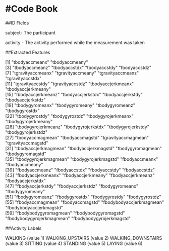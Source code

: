 #Code Book       
========================================================
##ID Fields

subject-   The participant

activity - The activity performed while the measurement was taken

##Extracted Features

 [1]      "tbodyaccmeanx"            "tbodyaccmeany"           
 [3] "tbodyaccmeanz"            "tbodyaccstdx"             "tbodyaccstdy"             "tbodyaccstdz"            
 [7] "tgravityaccmeanx"         "tgravityaccmeany"         "tgravityaccmeanz"         "tgravityaccstdx"         
[11] "tgravityaccstdy"          "tgravityaccstdz"          "tbodyaccjerkmeanx"        "tbodyaccjerkmeany"       
[15] "tbodyaccjerkmeanz"        "tbodyaccjerkstdx"         "tbodyaccjerkstdy"         "tbodyaccjerkstdz"        
[19] "tbodygyromeanx"           "tbodygyromeany"           "tbodygyromeanz"           "tbodygyrostdx"           
[22] "tbodygyrostdy"            "tbodygyrostdz"            "tbodygyrojerkmeanx"       "tbodygyrojerkmeany"      
[26] "tbodygyrojerkmeanz"       "tbodygyrojerkstdx"        "tbodygyrojerkstdy"        "tbodygyrojerkstdz"       
[27] "tbodyaccmagmean"          "tbodyaccmagstd"           "tgravityaccmagmean"       "tgravityaccmagstd"       
[31] "tbodyaccjerkmagmean"      "tbodyaccjerkmagstd"       "tbodygyromagmean"         "tbodygyromagstd"         
[35] "tbodygyrojerkmagmean"     "tbodygyrojerkmagstd"      "fbodyaccmeanx"            "fbodyaccmeany"           
[39] "fbodyaccmeanz"            "fbodyaccstdx"             "fbodyaccstdy"             "fbodyaccstdz"            
[43] "fbodyaccjerkmeanx"        "fbodyaccjerkmeany"        "fbodyaccjerkmeanz"        "fbodyaccjerkstdx"        
[47] "fbodyaccjerkstdy"         "fbodyaccjerkstdz"         "fbodygyromeanx"           "fbodygyromeany"          
[51] "fbodygyromeanz"           "fbodygyrostdx"            "fbodygyrostdy"            "fbodygyrostdz"           
[55] "fbodyaccmagmean"          "fbodyaccmagstd"           "fbodybodyaccjerkmagmean"  "fbodybodyaccjerkmagstd"  
[59] "fbodybodygyromagmean"     "fbodybodygyromagstd"      "fbodybodygyrojerkmagmean" "fbodybodygyrojerkmagstd" 


##Activity Labels

WALKING (value 1)
WALKING_UPSTAIRS (value 2)
WALKING_DOWNSTAIRS (value 3)
SITTING (value 4)
STANDING (value 5)
LAYING (value 6)


```

